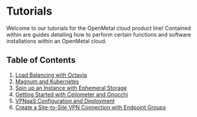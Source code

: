 # Tutorials

Welcome to our tutorials for the OpenMetal cloud product line! Contained within are
guides detailing how to perform certain functions and software installations
within an OpenMetal cloud.

## Table of Contents

1. [Load Balancing with Octavia](lb-with-octavia)
2. [Magnum and Kubernetes](magnum-and-kubernetes)
3. [Spin up an Instance with Ephemeral Storage](ephemeral-storage)
4. [Getting Started with Ceilometer and Gnocchi](getting-started-with-ceilometer-and-gnocchi)
5. [VPNaaS Configuration and Deployment](vpnaas-configure-deploy)
6. [Create a Site-to-Site VPN Connection with Endpoint Groups](create-site-to-site-vpn)
